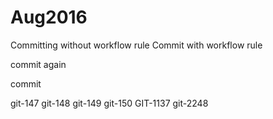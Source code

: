 # Aug2016

Committing without workflow rule
Commit with workflow rule

commit again

commit

git-147
git-148
git-149
git-150
GIT-1137
git-2248
